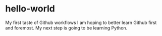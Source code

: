 # hello-world
My first taste of Github workflows
I am hoping to better learn Github first and foremost.
My next step is going to be learning Python.
